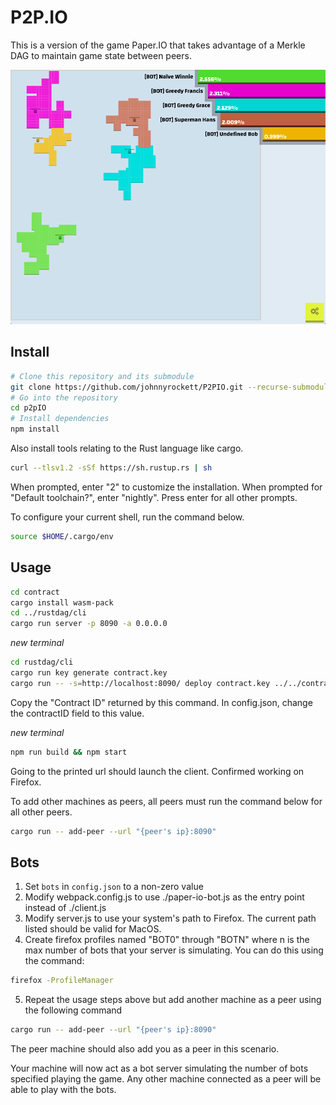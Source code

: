 # P2P.IO

This is a version of the game Paper.IO that takes advantage of a Merkle DAG to maintain game state between peers.

![Screenshot](demo.png)

## Install

```bash
# Clone this repository and its submodule
git clone https://github.com/johnnyrockett/P2PIO.git --recurse-submodules
# Go into the repository
cd p2pIO
# Install dependencies
npm install
```

Also install tools relating to the Rust language like cargo.

```bash
curl --tlsv1.2 -sSf https://sh.rustup.rs | sh
```

When prompted, enter "2" to customize the installation.
When prompted for "Default toolchain?", enter "nightly". Press enter for all other prompts.

To configure your current shell, run the command below.

```bash
source $HOME/.cargo/env
```

## Usage

```bash
cd contract
cargo install wasm-pack
cd ../rustdag/cli
cargo run server -p 8090 -a 0.0.0.0
```

*new terminal*

```bash
cd rustdag/cli
cargo run key generate contract.key
cargo run -- -s=http://localhost:8090/ deploy contract.key ../../contract/pkg/p2pio_contract_bg.wasm
```

Copy the "Contract ID" returned by this command. In config.json, change the contractID field to this value.

*new terminal*

```bash
npm run build && npm start
```

Going to the printed url should launch the client. Confirmed working on Firefox.

To add other machines as peers, all peers must run the command below for all other peers.

```bash
cargo run -- add-peer --url "{peer's ip}:8090"
```

## Bots

1. Set `bots` in `config.json` to a non-zero value
2. Modify webpack.config.js to use ./paper-io-bot.js as the entry point instead of ./client.js
3. Modify server.js to use your system's path to Firefox. The current path listed should be valid for MacOS.
4. Create firefox profiles named "BOT0" through "BOTN" where n is the max number of bots that your server is simulating. You can do this using the command:

```bash
firefox -ProfileManager
```

5. Repeat the usage steps above but add another machine as a peer using the following command

```bash
cargo run -- add-peer --url "{peer's ip}:8090"
```

The peer machine should also add you as a peer in this scenario.

Your machine will now act as a bot server simulating the number of bots specified playing the game. Any other machine connected as a peer will be able to play with the bots.
